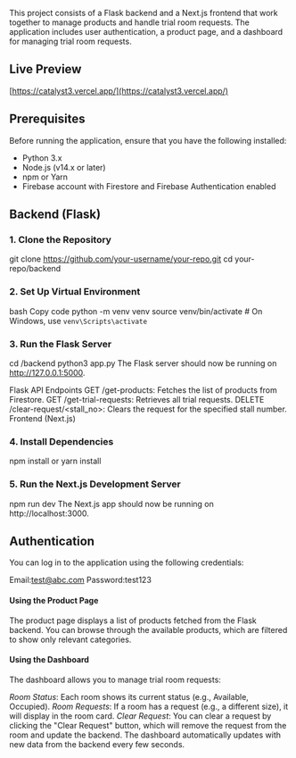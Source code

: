 This project consists of a Flask backend and a Next.js frontend that work together to manage products and handle trial room requests. The application includes user authentication, a product page, and a dashboard for managing trial room requests.

## Live Preview
[https://catalyst3.vercel.app/](https://catalyst3.vercel.app/)

## Prerequisites

Before running the application, ensure that you have the following installed:

- Python 3.x
- Node.js (v14.x or later)
- npm or Yarn
- Firebase account with Firestore and Firebase Authentication enabled

## Backend (Flask)
### 1. Clone the Repository
git clone https://github.com/your-username/your-repo.git
cd your-repo/backend
### 2. Set Up Virtual Environment
bash
Copy code
python -m venv venv
source venv/bin/activate  # On Windows, use `venv\Scripts\activate`
### 3. Run the Flask Server

cd /backend
python3 app.py
The Flask server should now be running on http://127.0.0.1:5000.



Flask API Endpoints
GET /get-products: Fetches the list of products from Firestore.
GET /get-trial-requests: Retrieves all trial requests.
DELETE /clear-request/<stall_no>: Clears the request for the specified stall number.
Frontend (Next.js)



### 4. Install Dependencies

npm install or yarn install

### 5. Run the Next.js Development Server

npm run dev
The Next.js app should now be running on http://localhost:3000.

## Authentication

You can log in to the application using the following credentials:

Email:test@abc.com
Password:test123

#### Using the Product Page

The product page displays a list of products fetched from the Flask backend. You can browse through the available products, which are filtered to show only relevant categories.

#### Using the Dashboard

The dashboard allows you to manage trial room requests:

*Room Status*: Each room shows its current status (e.g., Available, Occupied).
*Room Requests*: If a room has a request (e.g., a different size), it will display in the room card.
*Clear Request*: You can clear a request by clicking the "Clear Request" button, which will remove the request from the room and update the backend.
The dashboard automatically updates with new data from the backend every few seconds.